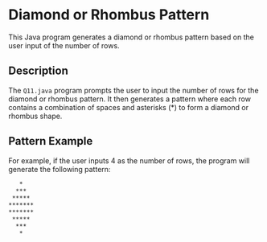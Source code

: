 # Diamond or Rhombus Pattern

This Java program generates a diamond or rhombus pattern based on the user input of the number of rows.

## Description

The `Q11.java` program prompts the user to input the number of rows for the diamond or rhombus pattern. It then generates a pattern where each row contains a combination of spaces and asterisks (\*) to form a diamond or rhombus shape.

## Pattern Example

For example, if the user inputs 4 as the number of rows, the program will generate the following pattern:

```
   *
  ***
 *****
*******
*******
 *****
  ***
   *

```

